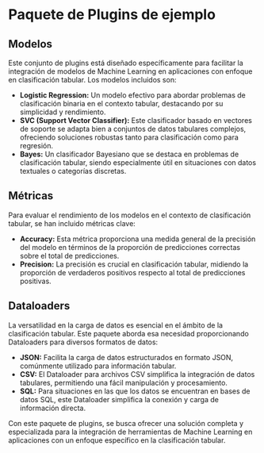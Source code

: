 # **Paquete de Plugins de ejemplo**

## **Modelos**

Este conjunto de plugins está diseñado específicamente para facilitar la integración de modelos de Machine Learning en aplicaciones con enfoque en clasificación tabular. Los modelos incluidos son:

- **Logistic Regression:** Un modelo efectivo para abordar problemas de clasificación binaria en el contexto tabular, destacando por su simplicidad y rendimiento.
- **SVC (Support Vector Classifier):** Este clasificador basado en vectores de soporte se adapta bien a conjuntos de datos tabulares complejos, ofreciendo soluciones robustas tanto para clasificación como para regresión.
- **Bayes:** Un clasificador Bayesiano que se destaca en problemas de clasificación tabular, siendo especialmente útil en situaciones con datos textuales o categorías discretas.

## **Métricas**

Para evaluar el rendimiento de los modelos en el contexto de clasificación tabular, se han incluido métricas clave:

- **Accuracy:** Esta métrica proporciona una medida general de la precisión del modelo en términos de la proporción de predicciones correctas sobre el total de predicciones.
- **Precision:** La precisión es crucial en clasificación tabular, midiendo la proporción de verdaderos positivos respecto al total de predicciones positivas.

## **Dataloaders**

La versatilidad en la carga de datos es esencial en el ámbito de la clasificación tabular. Este paquete aborda esa necesidad proporcionando Dataloaders para diversos formatos de datos:

- **JSON:** Facilita la carga de datos estructurados en formato JSON, comúnmente utilizado para información tabular.
- **CSV:** El Dataloader para archivos CSV simplifica la integración de datos tabulares, permitiendo una fácil manipulación y procesamiento.
- **SQL:** Para situaciones en las que los datos se encuentran en bases de datos SQL, este Dataloader simplifica la conexión y carga de información directa.

Con este paquete de plugins, se busca ofrecer una solución completa y especializada para la integración de herramientas de Machine Learning en aplicaciones con un enfoque específico en la clasificación tabular.